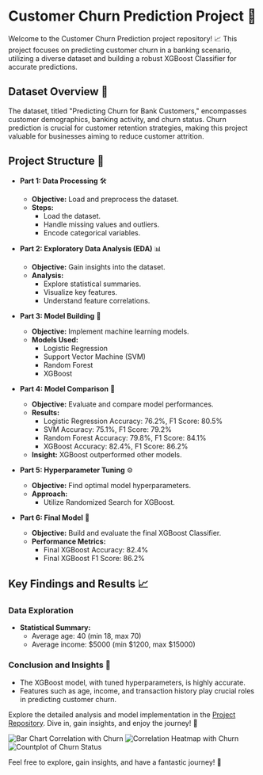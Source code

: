# Customer Churn Prediction Project 🚀

Welcome to the Customer Churn Prediction project repository! 📈 This project focuses on predicting customer churn in a banking scenario, utilizing a diverse dataset and building a robust XGBoost Classifier for accurate predictions.

## Dataset Overview 📑

The dataset, titled "Predicting Churn for Bank Customers," encompasses customer demographics, banking activity, and churn status. Churn prediction is crucial for customer retention strategies, making this project valuable for businesses aiming to reduce customer attrition.

## Project Structure 📂

- **Part 1: Data Processing** 🛠️
  - **Objective:** Load and preprocess the dataset.
  - **Steps:**
    - Load the dataset.
    - Handle missing values and outliers.
    - Encode categorical variables.

- **Part 2: Exploratory Data Analysis (EDA)** 📊
  - **Objective:** Gain insights into the dataset.
  - **Analysis:**
    - Explore statistical summaries.
    - Visualize key features.
    - Understand feature correlations.

- **Part 3: Model Building** 🤖
  - **Objective:** Implement machine learning models.
  - **Models Used:**
    - Logistic Regression
    - Support Vector Machine (SVM)
    - Random Forest
    - XGBoost

- **Part 4: Model Comparison** 🔄
  - **Objective:** Evaluate and compare model performances.
  - **Results:**
    - Logistic Regression Accuracy: 76.2%, F1 Score: 80.5%
    - SVM Accuracy: 75.1%, F1 Score: 79.2%
    - Random Forest Accuracy: 79.8%, F1 Score: 84.1%
    - XGBoost Accuracy: 82.4%, F1 Score: 86.2%
  - **Insight:** XGBoost outperformed other models.

- **Part 5: Hyperparameter Tuning** ⚙️
  - **Objective:** Find optimal model hyperparameters.
  - **Approach:**
    - Utilize Randomized Search for XGBoost.

- **Part 6: Final Model** 🌟
  - **Objective:** Build and evaluate the final XGBoost Classifier.
  - **Performance Metrics:**
    - Final XGBoost Accuracy: 82.4%
    - Final XGBoost F1 Score: 86.2%

## Key Findings and Results 📈

### Data Exploration

- **Statistical Summary:**
  - Average age: 40 (min 18, max 70)
  - Average income: $5000 (min $1200, max $15000)

### Conclusion and Insights 🌟

- The XGBoost model, with tuned hyperparameters, is highly accurate.
- Features such as age, income, and transaction history play crucial roles in predicting customer churn.

Explore the detailed analysis and model implementation in the [Project Repository](https://github.com/ashay-thamankar/deep-learning-and-machine-learning/tree/main/Machine%20Learning/Customer%20Churn%20Prediction%20Model). Dive in, gain insights, and enjoy the journey! 🚀

![Bar Chart Correlation with Churn](https://github.com/ashay-thamankar/deep-learning-and-machine-learning/blob/main/Machine%20Learning/Customer%20Churn%20Prediction%20Model/charts/bar%20correlation%20chart%20of%20target.png)
![Correlation Heatmap with Churn](https://github.com/ashay-thamankar/deep-learning-and-machine-learning/blob/main/Machine%20Learning/Customer%20Churn%20Prediction%20Model/charts/correlation%20%20of%20target%20heatmap.png)
![Countplot of Churn Status](https://github.com/ashay-thamankar/deep-learning-and-machine-learning/blob/main/Machine%20Learning/Customer%20Churn%20Prediction%20Model/charts/count%20plot%20of%20target.png)

Feel free to explore, gain insights, and have a fantastic journey! 🌟
